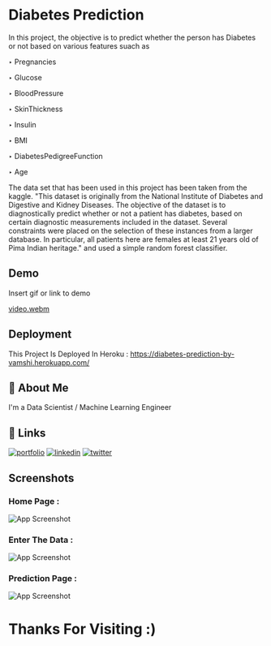 
# Diabetes Prediction


In this project, the objective is to predict whether the person has Diabetes or not based on various features suach as

‣ Pregnancies	

‣ Glucose	

‣ BloodPressure	

‣ SkinThickness

‣ Insulin	

‣ BMI	

‣ DiabetesPedigreeFunction	

‣ Age

 The data set that has been used in this project has been taken from the kaggle. "This dataset is originally from the National Institute of Diabetes and Digestive and Kidney Diseases. The objective of the dataset is to diagnostically predict whether or not a patient has diabetes, based on certain diagnostic measurements included in the dataset. Several constraints were placed on the selection of these instances from a larger database. In particular, all patients here are females at least 21 years old of Pima Indian heritage." and used a simple random forest classifier.
 
 
## Demo

Insert gif or link to demo

[video.webm](https://user-images.githubusercontent.com/89390696/178423737-502fd348-1290-4baf-82de-5457cf005b0a.webm)

## Deployment

This Project Is Deployed In Heroku : https://diabetes-prediction-by-vamshi.herokuapp.com/




## 🚀 About Me
I'm a Data Scientist / Machine Learning Engineer


## 🔗 Links
[![portfolio](https://img.shields.io/badge/Github-000?style=for-the-badge&logo=github&logoColor=white)](https://github.com/Kollipati)
[![linkedin](https://img.shields.io/badge/linkedin-0A66C2?style=for-the-badge&logo=linkedin&logoColor=white)](https://www.linkedin.com/in/vamshi-chowdary-aa8208219)
[![twitter](https://img.shields.io/badge/instagram-1DA1F2?style=for-the-badge&logo=instagram&logoColor=white)](https://twitter.com/)


## Screenshots

### Home Page :

![App Screenshot](https://user-images.githubusercontent.com/89390696/178424232-707f6f3a-a266-44fe-b3d0-619890e6dcc3.png)


### Enter The Data :


![App Screenshot](https://user-images.githubusercontent.com/89390696/178424577-5afdb025-9646-4c04-adbe-fb0243f8b7cc.png)


### Prediction Page :


![App Screenshot](https://user-images.githubusercontent.com/89390696/178412247-82d2e563-58ed-4f3e-8fa6-14c76019ba82.png)




# Thanks For Visiting :) 


